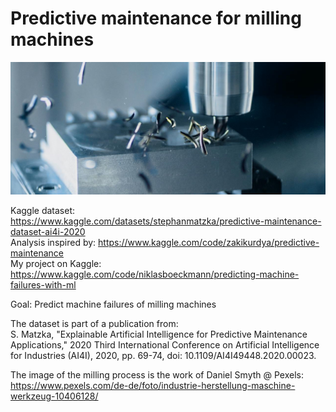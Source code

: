 <h1>Predictive maintenance for milling machines</h1> 

![alt text](pexels-daniel-smyth-83914874-10406128.jpg)

Kaggle dataset: https://www.kaggle.com/datasets/stephanmatzka/predictive-maintenance-dataset-ai4i-2020 </br>
Analysis inspired by: https://www.kaggle.com/code/zakikurdya/predictive-maintenance </br>
My project on Kaggle: https://www.kaggle.com/code/niklasboeckmann/predicting-machine-failures-with-ml </br>

Goal: Predict machine failures of milling machines

The dataset is part of a publication from: </br>
S. Matzka, "Explainable Artificial Intelligence for Predictive Maintenance Applications," 2020 Third International Conference on Artificial Intelligence for Industries (AI4I), 2020, pp. 69-74, doi: 10.1109/AI4I49448.2020.00023.

The image of the milling process is the work of Daniel Smyth @ Pexels: https://www.pexels.com/de-de/foto/industrie-herstellung-maschine-werkzeug-10406128/